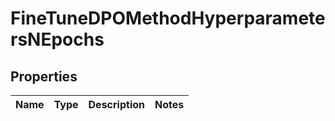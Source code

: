 
# FineTuneDPOMethodHyperparametersNEpochs

## Properties
| Name | Type | Description | Notes |
| ------------ | ------------- | ------------- | ------------- |



